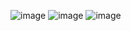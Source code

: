 ![image](https://github.com/user-attachments/assets/e0291229-e3f2-4f12-b01d-f7404a63ca56)
![image](https://github.com/user-attachments/assets/33f6e785-32ee-4b54-acd3-685c6e0261bb)
![image](https://github.com/user-attachments/assets/607e9519-15ea-45cd-97c5-6d2c525ca1f2)
